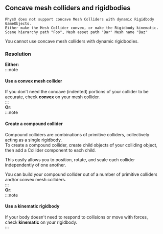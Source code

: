 ## Concave mesh colliders and rigidbodies

```
PhysX does not support concave Mesh Colliders with dynamic Rigidbody GameObjects.
Either make the Mesh Collider convex, or make the Rigidbody kinematic. Scene hierarchy path "Foo", Mesh asset path "Bar" Mesh name "Baz"
```


You cannot use concave mesh colliders with dynamic rigidbodies.

### Resolution
**Either:**  
:::note
#### Use a convex mesh collider
If you don't need the concave (indented) portions of your collider to be accurate, check **convex** on your mesh collider.  
:::  
**Or:**  
:::note
#### Create a compound collider
Compound colliders are combinations of primitive colliders, collectively acting as a single rigidbody.  
To create a compound collider, create child objects of your colliding object, then add a Collider component to each child.

This easily allows you to position, rotate, and scale each collider independently of one another.

You can build your compound collider out of a number of primitive colliders and/or convex mesh colliders.  
:::  
**Or:**  
:::note
#### Use a kinematic rigidbody
If your body doesn't need to respond to collisions or move with forces, check **kinematic** on your rigidbody.  
:::